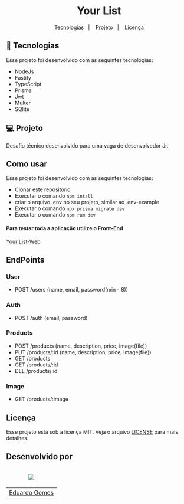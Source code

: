 <h1 align="center">
    Your List
</h1>

<p align="center">
  <a href="#-tecnologias">Tecnologias</a>&nbsp;&nbsp;&nbsp;|&nbsp;&nbsp;&nbsp;
  <a href="#-projeto">Projeto</a>&nbsp;&nbsp;&nbsp;|&nbsp;&nbsp;&nbsp;
  <a href="#-licença">Licença</a>
</p>

## 🚀 Tecnologias

Esse projeto foi desenvolvido com as seguintes tecnologias:

- NodeJs
- Fastify
- TypeScript
- Prisma
- Jwt
- Multer
- SQlite

## 💻 Projeto

Desafio técnico desenvolvido para uma vaga de desenvolvedor Jr.

## Como usar

Esse projeto foi desenvolvido com as seguintes tecnologias:

- Clonar este repositorio
- Executar o comando ```npm intall```
- criar o arquivo .env no seu projeto, similar ao .env-example
- Executar o comando ```npx prisma migrate dev```
- Executar o comando ```npm rum dev```

#### Para testar toda a aplicação utilize o Front-End
[Your List-Web](https://github.com/EduardoNGomes/velours-web/tree/main)

## EndPoints

### User

- POST /users (name, email, password(min - 8))

### Auth
- POST /auth (email, password)

### Products
- POST /products (name, description, price, image(file))
- PUT /products/:id (name, description, price, image(file))
- GET /products
- GET /products/:id
- DEL /products/:id

### Image
- GET /products/:image
  

## Licença

Esse projeto está sob a licença MIT. Veja o arquivo [LICENSE](LICENSE.md) para mais detalhes.

## Desenvolvido por
<table>
   <thead>
      <tr>
        <td valign="bottom">
            <p align="center">
               <a href="https://github.com/eduardongomes">
               <img src="https://github.com/eduardongomes.png?size=100" align="center" />
               </a>
            </p>
         </td>
   </thead>
   <tbody>
      <tr>
         <td><a href="https://github.com/eduardongomes"> Eduardo Gomes</a></td>
      </tr>
   </tbody>
</table>
